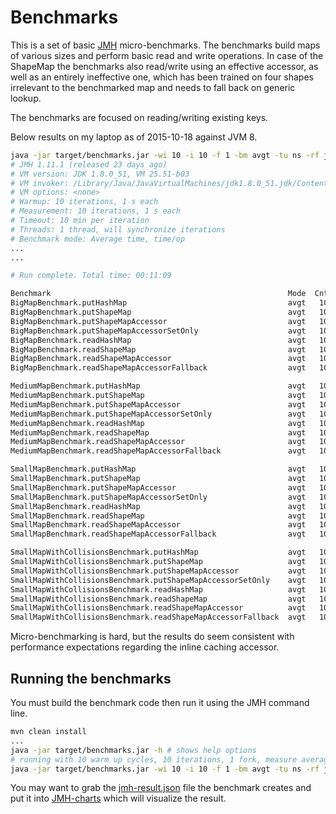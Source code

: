 # Benchmarks

This is a set of basic [JMH](http://openjdk.java.net/projects/code-tools/jmh/) micro-benchmarks. The benchmarks build maps of various sizes and perform basic read and write operations. In case of the ShapeMap the benchmarks also read/write using an effective accessor, as well as an entirely ineffective one, which has been trained on four shapes irrelevant to the benchmarked map and needs to fall back on generic lookup.

The benchmarks are focused on reading/writing existing keys.

Below results on my laptop as of 2015-10-18 against JVM 8.

```bash
java -jar target/benchmarks.jar -wi 10 -i 10 -f 1 -bm avgt -tu ns -rf json
# JMH 1.11.1 (released 23 days ago)
# VM version: JDK 1.8.0_51, VM 25.51-b03
# VM invoker: /Library/Java/JavaVirtualMachines/jdk1.8.0_51.jdk/Contents/Home/jre/bin/java
# VM options: <none>
# Warmup: 10 iterations, 1 s each
# Measurement: 10 iterations, 1 s each
# Timeout: 10 min per iteration
# Threads: 1 thread, will synchronize iterations
# Benchmark mode: Average time, time/op
...
...

# Run complete. Total time: 00:11:09

Benchmark                                                     Mode  Cnt   Score   Error  Units
BigMapBenchmark.putHashMap                                    avgt   10  13.308 ± 1.121  ns/op
BigMapBenchmark.putShapeMap                                   avgt   10   8.973 ± 0.141  ns/op
BigMapBenchmark.putShapeMapAccessor                           avgt   10   6.059 ± 0.701  ns/op
BigMapBenchmark.putShapeMapAccessorSetOnly                    avgt   10   5.245 ± 0.054  ns/op
BigMapBenchmark.readHashMap                                   avgt   10   8.677 ± 0.144  ns/op
BigMapBenchmark.readShapeMap                                  avgt   10   7.499 ± 0.104  ns/op
BigMapBenchmark.readShapeMapAccessor                          avgt   10   3.513 ± 0.038  ns/op
BigMapBenchmark.readShapeMapAccessorFallback                  avgt   10   8.485 ± 0.085  ns/op

MediumMapBenchmark.putHashMap                                 avgt   10  13.274 ± 0.714  ns/op
MediumMapBenchmark.putShapeMap                                avgt   10   9.732 ± 0.113  ns/op
MediumMapBenchmark.putShapeMapAccessor                        avgt   10   5.681 ± 0.044  ns/op
MediumMapBenchmark.putShapeMapAccessorSetOnly                 avgt   10   5.240 ± 0.044  ns/op
MediumMapBenchmark.readHashMap                                avgt   10   9.129 ± 0.107  ns/op
MediumMapBenchmark.readShapeMap                               avgt   10   8.269 ± 0.106  ns/op
MediumMapBenchmark.readShapeMapAccessor                       avgt   10   3.516 ± 0.037  ns/op
MediumMapBenchmark.readShapeMapAccessorFallback               avgt   10   8.829 ± 0.084  ns/op

SmallMapBenchmark.putHashMap                                  avgt   10  11.399 ± 0.201  ns/op
SmallMapBenchmark.putShapeMap                                 avgt   10   8.719 ± 0.279  ns/op
SmallMapBenchmark.putShapeMapAccessor                         avgt   10   5.644 ± 0.058  ns/op
SmallMapBenchmark.putShapeMapAccessorSetOnly                  avgt   10   5.240 ± 0.058  ns/op
SmallMapBenchmark.readHashMap                                 avgt   10   7.718 ± 0.073  ns/op
SmallMapBenchmark.readShapeMap                                avgt   10   7.003 ± 0.076  ns/op
SmallMapBenchmark.readShapeMapAccessor                        avgt   10   3.515 ± 0.051  ns/op
SmallMapBenchmark.readShapeMapAccessorFallback                avgt   10   8.177 ± 0.081  ns/op

SmallMapWithCollisionsBenchmark.putHashMap                    avgt   10  10.383 ± 0.118  ns/op
SmallMapWithCollisionsBenchmark.putShapeMap                   avgt   10  10.883 ± 0.123  ns/op
SmallMapWithCollisionsBenchmark.putShapeMapAccessor           avgt   10   5.662 ± 0.048  ns/op
SmallMapWithCollisionsBenchmark.putShapeMapAccessorSetOnly    avgt   10   5.242 ± 0.151  ns/op
SmallMapWithCollisionsBenchmark.readHashMap                   avgt   10   8.450 ± 0.070  ns/op
SmallMapWithCollisionsBenchmark.readShapeMap                  avgt   10   9.077 ± 0.080  ns/op
SmallMapWithCollisionsBenchmark.readShapeMapAccessor          avgt   10   3.525 ± 0.049  ns/op
SmallMapWithCollisionsBenchmark.readShapeMapAccessorFallback  avgt   10   9.573 ± 0.119  ns/op

```

Micro-benchmarking is hard, but the results do seem consistent with performance expectations regarding the inline caching accessor.


## Running the benchmarks

You must build the benchmark code then run it using the JMH command line.

```bash
mvn clean install
...
java -jar target/benchmarks.jar -h # shows help options
# running with 10 warm up cycles, 10 iterations, 1 fork, measure average time in ns, and write a json output file
java -jar target/benchmarks.jar -wi 10 -i 10 -f 1 -bm avgt -tu ns -rf json

```

You may want to grab the [jmh-result.json](jmh-result.json) file the benchmark creates and put it into [JMH-charts](http://nilskp.github.io/jmh-charts/) which will visualize the result.

